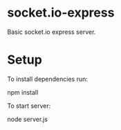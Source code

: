 socket.io-express
=================

Basic socket.io express server.

Setup
=====

To install dependencies run:

npm install

To start server:

node server.js
